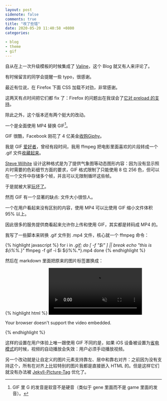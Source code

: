 ```yaml
---
layout: post
sidenote: false
comments: true
title: "改了些错"
date: 2020-05-20 11:40:58 +0800
categories:

- blog
- theme
- gif
---
```


自从在上一次升级模板的时候集成了 [Valine](https://valine.js.org/)，这个 Blog 就又有人来评论了。

有时候留言的同学会提醒一些 typo，很感谢。

最近有位说，在 Firefox 下面 CSS 加载不对劲，非常感谢。

这两天有点时间把它们都 fix 了：Firefox 的问题出在我误会了[它对 preload 的支持](https://developer.mozilla.org/en-US/docs/Web/HTML/Preloading_content)。

除此之外，这个版本还有两个挺大的改动。

一个是全面使用 MP4 替换 GIF[^1]。

GIF 很酷，Facebook 刚花了 4 亿美金[收购Giphy](https://www.theverge.com/interface/2020/5/19/21262451/facebook-giphy-acquisition-gif-instagram-whatsapp)。

我是 GIF [爱好者](https://lenciel.com/2014/02/3d-gifs/)，曾经有段时间，我用 ffmpeg 把电影里面喜欢的片段转成一个 .gif 文件[收藏起来](https://lenciel.com/categories/fu-guang-lue-ying/)。

[Steve Wilhite](https://en.wikipedia.org/wiki/Steve_Wilhite) 设计这种格式是为了提供气象图等动态图形内容：因为没有显示照片时需要的色彩细节方面的要求，GIF 格式限制了只能使用 8 位 256 色，但可以在一个文件中存储多个帧，并且可以无限制循环这些帧。

于是就被大家[玩坏了](https://www.wired.com/2017/05/gif-turns-30-ancient-format-changed-internet/)。

然而 GIF 有一个显著的缺点: 文件大小很惊人。

一个在用户看起来没有区别的内容，使用 MP4 可以比使用 GIF 缩小文件体积 95% 以上。

因此很多的服务提供商看起来允许你上传和使用 GIF，其实都是转码成 MP4 的。

我写了一些脚本来转换 .gif 文件到 .mp4 文件，核心就一个 ffmpeg 命令：

{% highlight javascript %}
for i in *.gif; do
    [ -f "$i" ] || break
        echo "this is ${i%%.*}"
        ffmpeg -f gif -i $i ${i%%.*}.mp4
done
{% endhighlight %}

然后在 markdown 里面把原来的图片标签置换成：

{% highlight html %}
<video playsInline autoplay loop muted>
    <source src="sample.mp4" type="video/mp4">
    <p>Your browser doesn't support the video embedded.</p>
</video>
{% endhighlight %}

这样的设置在用户体验上唯一跟使用 GIF 不同的是，如果  iOS 设备被设置为[省电模式](https://support.apple.com/en-us/HT205234)的时候，视频的自动播放会失效：用户必须手动播放视频。

另一个改动就是让自定义的图片元素支持靠左、居中和靠右对齐：之前因为没有支持这个，所有在对齐上比较特别的图片我都是直接嵌入 HTML 的。但是这样它们就没有办法被 [Jekyll-Picture-Tag](https://rbuchberger.github.io/jekyll_picture_tag/) 优化了。

[^1]: GIF 里 G 的发音是软音不是硬音（类似于 gene 里面而不是 game 里面的发音）。